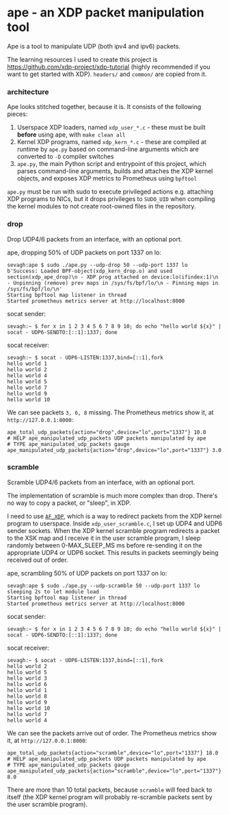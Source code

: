 # ape - an XDP packet manipulation tool

Ape is a tool to manipulate UDP (both ipv4 and ipv6) packets.

The learning resources I used to create this project is https://github.com/xdp-project/xdp-tutorial (highly recommended if you want to get started with XDP). `headers/` and `common/` are copied from it.

### architecture

Ape looks stitched together, because it is. It consists of the following pieces:

1. Userspace XDP loaders, named `xdp_user_*.c` - these must be built **before** using ape, with `make clean all`
2. Kernel XDP programs, named `xdp_kern_*.c` - these are compiled at runtime by `ape.py` based on command-line arguments which are converted to `-D` compiler switches
3. `ape.py`, the main Python script and entrypoint of this project, which parses command-line arguments, builds and attaches the XDP kernel objects, and exposes XDP metrics to Prometheus using `bpftool`

`ape.py` must be run with sudo to execute privileged actions e.g. attaching XDP programs to NICs, but it drops privileges to `SUDO_UID` when compiling the kernel modules to not create root-owned files in the repository.

### drop

Drop UDP4/6 packets from an interface, with an optional port.

ape, dropping 50% of UDP packets on port 1337 on lo:
```
sevagh:ape $ sudo ./ape.py --udp-drop 50 --udp-port 1337 lo
b'Success: Loaded BPF-object(xdp_kern_drop.o) and used section(xdp_ape_drop)\n - XDP prog attached on device:lo(ifindex:1)\n - Unpinning (remove) prev maps in /sys/fs/bpf/lo/\n - Pinning maps in /sys/fs/bpf/lo/\n'
Starting bpftool map listener in thread
Started prometheus metrics server at http://localhost:8000
```

socat sender:
```
sevagh:~ $ for x in 1 2 3 4 5 6 7 8 9 10; do echo "hello world ${x}" | socat - UDP6-SENDTO:[::1]:1337; done
```

socat receiver:
```
sevagh:~ $ socat - UDP6-LISTEN:1337,bind=[::1],fork
hello world 1
hello world 2
hello world 4
hello world 5
hello world 7
hello world 9
hello world 10
```

We can see packets `3, 6, 8` missing. The Prometheus metrics show it, at `http://127.0.0.1:8000`:

```
ape_total_udp_packets{action="drop",device="lo",port="1337"} 10.0
# HELP ape_manipulated_udp_packets UDP packets manipulated by ape
# TYPE ape_manipulated_udp_packets gauge
ape_manipulated_udp_packets{action="drop",device="lo",port="1337"} 3.0
```

### scramble

Scramble UDP4/6 packets from an interface, with an optional port.

The implementation of scramble is much more complex than drop. There's no way to copy a packet, or "sleep", in XDP.

I need to use [`AF_XDP`](https://www.kernel.org/doc/html/latest/networking/af_xdp.html), which is a way to redirect packets from the XDP kernel program to userspace. Inside `xdp_user_scramble.c`, I set up UDP4 and UDP6 sender sockets. When the XDP kernel scramble program redirects a packet to the XSK map and I receive it in the user scramble program, I sleep randomly between 0-MAX_SLEEP_MS ms before re-sending it on the appropriate UDP4 or UDP6 socket. This results in packets seemingly being received out of order.

ape, scrambling 50% of UDP packets on port 1337 on lo:
```
sevagh:ape $ sudo ./ape.py --udp-scramble 50 --udp-port 1337 lo
sleeping 2s to let module load
Starting bpftool map listener in thread
Started prometheus metrics server at http://localhost:8000
```

socat sender:
```
sevagh:~ $ for x in 1 2 3 4 5 6 7 8 9 10; do echo "hello world ${x}" | socat - UDP6-SENDTO:[::1]:1337; done
```

socat receiver:
```
sevagh:~ $ socat - UDP6-LISTEN:1337,bind=[::1],fork
hello world 2
hello world 5
hello world 3
hello world 6
hello world 1
hello world 8
hello world 9
hello world 10
hello world 7
hello world 4
```

We can see the packets arrive out of order. The Prometheus metrics show it, at `http://127.0.0.1:8000`:

```
ape_total_udp_packets{action="scramble",device="lo",port="1337"} 18.0
# HELP ape_manipulated_udp_packets UDP packets manipulated by ape
# TYPE ape_manipulated_udp_packets gauge
ape_manipulated_udp_packets{action="scramble",device="lo",port="1337"} 8.0
```

There are more than 10 total packets, because `scramble` will feed back to itself (the XDP kernel program will probably re-scramble packets sent by the user scramble program).
